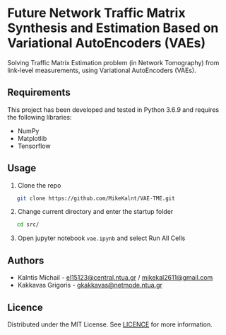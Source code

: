 # Future Network Traffic Matrix Synthesis and Estimation Based on Variational AutoEncoders (VAEs)
Solving Traffic Matrix Estimation problem (in Network Tomography) from link-level measurements, using Variational AutoEncoders (VAEs).

## Requirements
This project has been developed and tested in Python 3.6.9 and requires the following libraries:

- NumPy
- Matplotlib
- Tensorflow

## Usage
1. Clone the repo
```sh
   git clone https://github.com/MikeKalnt/VAE-TME.git
```
2. Change current directory and enter the startup folder
```sh
   cd src/
```
3. Open jupyter notebook `vae.ipynb` and select Run All Cells

## Authors
- Kalntis Michail -  [el15123@central.ntua.gr](mailto:el15123@central.ntua.gr) / [mikekal2611@gmail.com](mailto:mikekal2611@gmail.com)
- Kakkavas Grigoris - [gkakkavas@netmode.ntua.gr](mailto:gkakkavas@netmode.ntua.gr)

## Licence 
Distributed under the MIT License. See [LICENCE](https://github.com/MikeKalnt/VAE-TME/blob/main/LICENSE) for more information.
